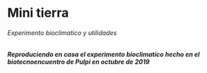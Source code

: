 # Mini tierra
###### Experimento bioclimatico y utilidades

***Reproduciendo en casa el experimento bioclimatico hecho en el biotecnoencuentro de Pulpi en octubre de 2019***
